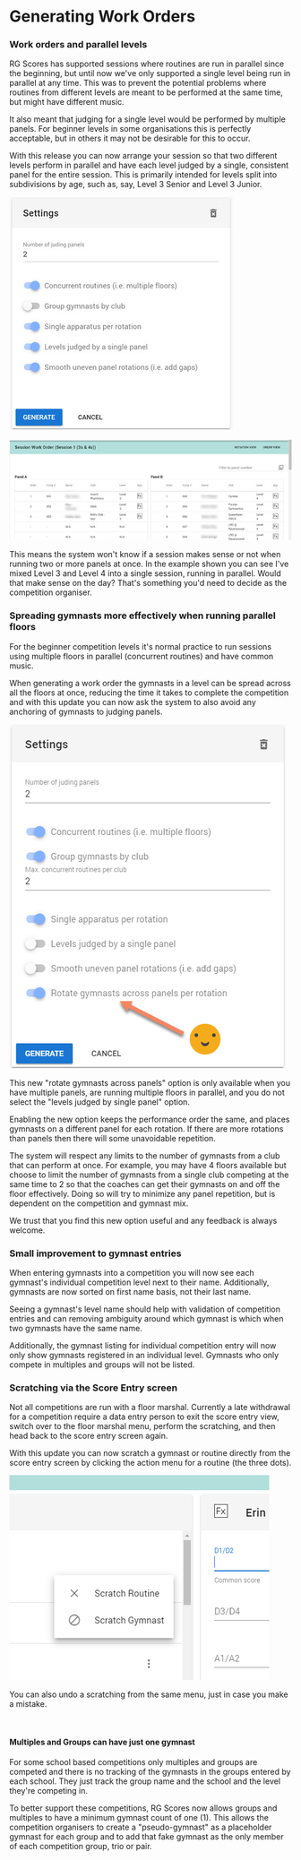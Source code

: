 # Generating Work Orders

### Work orders and parallel levels

RG Scores has supported sessions where routines are run in parallel since the beginning, but until now we've only supported a single level being run in parallel at any time. This was to prevent the potential problems where routines from different levels are meant to be performed at the same time, but might have different music.

It also meant that judging for a single level would be performed by multiple panels. For beginner levels in some organisations this is perfectly acceptable, but in others it may not be desirable for this to occur.

With this release you can now arrange your session so that two different levels perform in parallel and have each level judged by a single, consistent panel for the entire session. This is primarily intended for levels split into subdivisions by age, such as, say, Level 3 Senior and Level 3 Junior.

![work order generation options](./images/work-orders/work-order-generation-in-parallel.jpg)

![parallel levels in work order](./images/work-orders/parallel-levels-in-work-order.jpg)

This means the system won't know if a session makes sense or not when running two or more panels at once. In the example shown you can see I've mixed Level 3 and Level 4 into a single session, running in parallel. Would that make sense on the day? That's something you'd need to decide as the competition organiser.

### Spreading gymnasts more effectively when running parallel floors

For the beginner competition levels it's normal practice to run sessions using multiple floors in parallel (concurrent routines) and have common music.

When generating a work order the gymnasts in a level can be spread across all the floors at once, reducing the time it takes to complete the competition and with this update you can now ask the system to also avoid any anchoring of gymnasts to judging panels.

![panel rotation](./images/work-orders/panel-rotation.png)

This new "rotate gymnasts across panels" option is only available when you have multiple panels, are running multiple floors in parallel, and you do not select the "levels judged by single panel" option.

Enabling the new option keeps the performance order the same, and places gymnasts on a different panel for each rotation. If there are more rotations than panels then there will some unavoidable repetition.

The system will respect any limits to the number of gymnasts from a club that can perform at once. For example, you may have 4 floors available but choose to limit the number of gymnasts from a single club competing at the same time to 2 so that the coaches can get their gymnasts on and off the floor effectively. Doing so will try to minimize any panel repetition, but is dependent on the competition and gymnast mix.

We trust that you find this new option useful and any feedback is always welcome.

### Small improvement to gymnast entries

When entering gymnasts into a competition you will now see each gymnast's individual competition level next to their name. Additionally, gymnasts are now sorted on first name basis, not their last name.

Seeing a gymnast's level name should help with validation of competition entries and can removing ambiguity around which gymnast is which when two gymnasts have the same name.

Additionally, the gymnast listing for individual competition entry will now only show gymnasts registered in an individual level. Gymnasts who only compete in multiples and groups will not be listed.

### Scratching via the Score Entry screen

Not all competitions are run with a floor marshal. Currently a late withdrawal for a competition require a data entry person to exit the score entry view, switch over to the floor marshal menu, perform the scratching, and then head back to the score entry screen again.

With this update you can now scratch a gymnast or routine directly from the score entry screen by clicking the action menu for a routine (the three dots).

![scratching a gymnast](./images/work-orders/scratching-from-score-entry.png)

You can also undo a scratching from the same menu, just in case you make a mistake.

<br />

#### Multiples and Groups can have just one gymnast

For some school based competitions only multiples and groups are competed and there is no tracking of the gymnasts in the groups entered by each school. They just track the group name and the school and the level they're competing in.

To better support these competitions, RG Scores now allows groups and multiples to have a minimum gymnast count of one (1). This allows the competition organisers to create a "pseudo-gymnast" as a placeholder gymnast for each group and to add that fake gymnast as the only member of each competition group, trio or pair.
